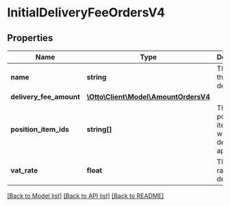 # InitialDeliveryFeeOrdersV4

## Properties
Name | Type | Description | Notes
------------ | ------------- | ------------- | -------------
**name** | **string** | The type of this delivery fee | 
**delivery_fee_amount** | [**\Otto\Client\Model\AmountOrdersV4**](AmountOrdersV4.md) |  | 
**position_item_ids** | **string[]** | The position item ids to which this delivery fee applies | 
**vat_rate** | **float** | The VAT rate for this delivery fee | 

[[Back to Model list]](../../README.md#documentation-for-models) [[Back to API list]](../../README.md#documentation-for-api-endpoints) [[Back to README]](../../README.md)

